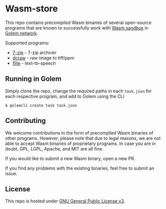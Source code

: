 # Wasm-store
This repo contains precompiled Wasm binaries of several open-source
programs that are known to successfully work with
[Wasm sandbox](https://github.com/golemfactory/sp-wasm) in
[Golem network](https://github.com/golemfactory/golem/tree/develop/apps/wasm).

Supported programs:
* [7-zip](7-zip) - 7-zip archiver
* [dcraw](dcraw) - raw image to tiff/ppm
* [flite](flite) - text-to-speech

## Running in Golem
Simply clone the repo, change the required paths in each `task.json`
for each respective program, and add to Golem using the CLI

```
$ golemcli create task task.json
```

## Contributing
We welcome contributions in the form of precompiled Wasm binaries of
other programs. However, please note that due to legal reasons, we
are not able to accept Wasm binaries of proprietary programs. In case
you are in doubt, GPL, LGPL, Apache, and MIT are all fine.

If you would like to submit a new Wasm binary, open a new PR.

If you find any problems with the existing binaries, feel free
to submit an issue.

## License
This repo is hosted under [GNU General Public License v3](LICENSE).